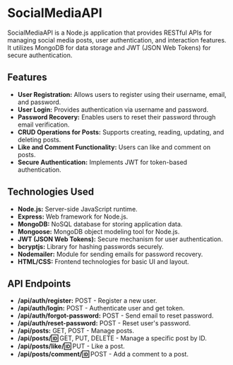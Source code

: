 # SocialMediaAPI

SocialMediaAPI is a Node.js application that provides RESTful APIs for managing social media posts, user authentication, and interaction features. It utilizes MongoDB for data storage and JWT (JSON Web Tokens) for secure authentication.

## Features

- **User Registration:** Allows users to register using their username, email, and password.
- **User Login:** Provides authentication via username and password.
- **Password Recovery:** Enables users to reset their password through email verification.
- **CRUD Operations for Posts:** Supports creating, reading, updating, and deleting posts.
- **Like and Comment Functionality:** Users can like and comment on posts.
- **Secure Authentication:** Implements JWT for token-based authentication.

## Technologies Used

- **Node.js:** Server-side JavaScript runtime.
- **Express:** Web framework for Node.js.
- **MongoDB:** NoSQL database for storing application data.
- **Mongoose:** MongoDB object modeling tool for Node.js.
- **JWT (JSON Web Tokens):** Secure mechanism for user authentication.
- **bcryptjs:** Library for hashing passwords securely.
- **Nodemailer:** Module for sending emails for password recovery.
- **HTML/CSS:** Frontend technologies for basic UI and layout.

## API Endpoints
- **/api/auth/register:** POST - Register a new user.
- **/api/auth/login:** POST - Authenticate user and get token.
- **/api/auth/forgot-password:** POST - Send email to reset password.
- **/api/auth/reset-password:** POST - Reset user's password.
- **/api/posts:** GET, POST - Manage posts.
- **/api/posts/:id:** GET, PUT, DELETE - Manage a specific post by ID.
- **/api/posts/like/:id:** PUT - Like a post.
- **/api/posts/comment/:id:** POST - Add a comment to a post.
